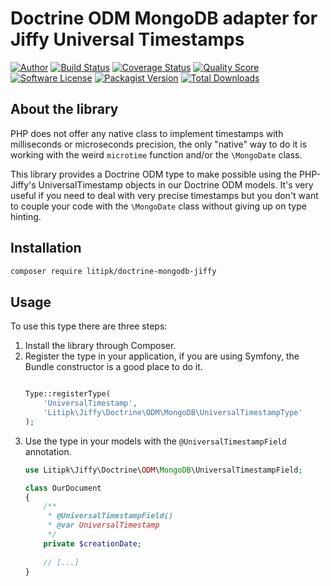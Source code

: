 # Doctrine ODM MongoDB adapter for Jiffy Universal Timestamps


[![Author](http://img.shields.io/badge/author-@castarco-blue.svg?style=flat-square)](https://twitter.com/castarco)
[![Build Status](https://img.shields.io/travis/Litipk/doctrine-mongodb-jiffy/master.svg?style=flat-square)](https://travis-ci.org/Litipk/doctrine-mongodb-jiffy)
[![Coverage Status](https://img.shields.io/scrutinizer/coverage/g/litipk/doctrine-mongodb-jiffy.svg?style=flat-square)](https://scrutinizer-ci.com/g/litipk/doctrine-mongodb-jiffy/code-structure)
[![Quality Score](https://img.shields.io/scrutinizer/g/litipk/doctrine-mongodb-jiffy.svg?style=flat-square)](https://scrutinizer-ci.com/g/litipk/doctrine-mongodb-jiffy)
[![Software License](https://img.shields.io/badge/license-MIT-brightgreen.svg?style=flat-square)](LICENSE)
[![Packagist Version](https://img.shields.io/packagist/v/Litipk/doctrine-mongodb-jiffy.svg?style=flat-square)](https://packagist.org/packages/Litipk/doctrine-mongodb-jiffy)
[![Total Downloads](https://img.shields.io/packagist/dt/litipk/doctrine-mongodb-jiffy.svg?style=flat-square)](https://packagist.org/packages/litipk/doctrine-mongodb-jiffy)

## About the library

PHP does not offer any native class to implement timestamps with milliseconds or microseconds precision, the only
"native" way to do it is working with the weird `microtime` function and/or the `\MongoDate` class.

This library provides a Doctrine ODM type to make possible using the PHP-Jiffy's UniversalTimestamp objects in our
Doctrine ODM models. It's very useful if you need to deal with very precise timestamps but you don't want to couple your
code with the `\MongoDate` class without giving up on type hinting.

## Installation

```bash
composer require litipk/doctrine-mongodb-jiffy
```

## Usage

To use this type there are three steps:

1. Install the library through Composer.
2. Register the type in your application, if you are using Symfony, the Bundle constructor is a good place to do it. 
    ```php
    
    Type::registerType(
        'UniversalTimestamp',
        'Litipk\Jiffy\Doctrine\ODM\MongoDB\UniversalTimestampType'
    );
    
    ```
3. Use the type in your models with the `@UniversalTimestampField` annotation.
    ```php
    use Litipk\Jiffy\Doctrine\ODM\MongoDB\UniversalTimestampField;
    
    class OurDocument
    {
        /**
         * @UniversalTimestampField()
         * @var UniversalTimestamp
         */
        private $creationDate;
        
        // [...]
    }
    ```
